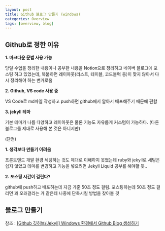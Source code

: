 ```yaml
---
layout: post
title: Github 블로그 만들기 (windows)
categories: Overview
tags: [overview, blog]
---
```


## Github로 정한 이유

<b> 1. 마크다운 문법 사용 가능 </b>

당일 수업을 정리한 내용이나 공부한 내용을 Notion으로 정리하고 네이버 블로그에 포스팅 하고 있었는데, 복붙하면 레이아웃(리스트, 테이블, 코드블럭 등)이 맞지 않아서 다시 정리해야 하는 번거로움

<b> 2. Github, VS code 사용 중 </b>

VS Code로 md파일 작성하고 push하면 github에서 알아서 배포해주기 때문에 편함

<b> 3. jekyll 테마 </b>

기본 테마가 나름 다양하고 레이아웃은 물론 기능도 자유롭게 커스텀이 가능하다. (다른 블로그를 제대로 사용해 본 것은 아니지만)

(단점)

<b> 1. 생각보다 만들기 어려움 </b>

프론트엔드 개발 환경 세팅하는 것도 제대로 이해하지 못했는데 ruby와 jekyll로 세팅은 쉽지 않았고 테마를 변경하고 기능을 넣으려면 Jekyll Liquid 공부를 해야할 듯..

<b> 2. 포스팅 시간이 걸린다? </b>

github에 push하고 배포하는데 지금 기준 50초 정도 걸림. 포스팅하는데 50초 정도 걸리면 꽤 오래걸리는 거 같은데 나중에 단축시킬 방법을 찾아볼 것

## 블로그 만들기

참조 : [[Github 깃허브/Jekyll] Windows 환경에서 Github Blog 생성하기](https://iingang.github.io/posts/windows-github-set/)
